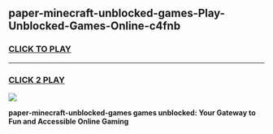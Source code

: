 
## paper-minecraft-unblocked-games-Play-Unblocked-Games-Online-c4fnb
<h3>
<a href="https://premium76.site?title=paper-minecraft-unblocked-games&ref=25A">CLICK TO PLAY</a></h3>
<hr>

<h3>
<a href="https://premium76.site?title=paper-minecraft-unblocked-games&ref=25A">CLICK 2 PLAY</a>
  
</h3>

<a href="https://premium76.site?title=paper-minecraft-unblocked-games&ref=25A"><img src="https://clearcache.store/games.png"></a>


**paper-minecraft-unblocked-games games unblocked: Your Gateway to Fun and Accessible Online Gaming**
